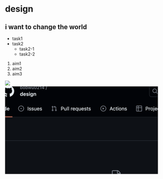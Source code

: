 # design
## i want to change the world
* task1
* task2
  * task2-1
  * task2-2

1. aim1
2. aim2
3. aim3
   
![](https://gitlab.com/picbed/bed/uploads/75985eac80cb11269120d0283ce6a8a5/logo.png)
![](WX20230926-141803@2x.png)
